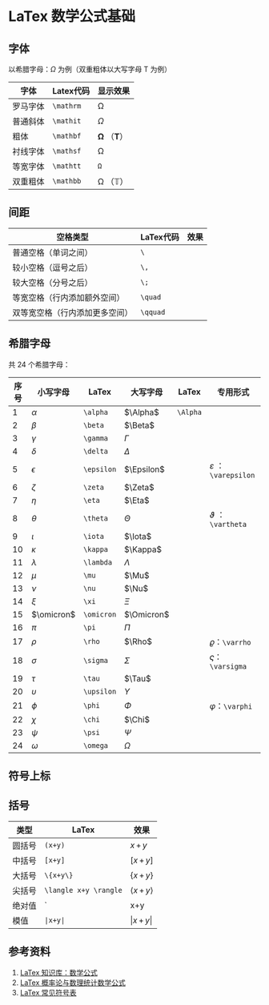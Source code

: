 # LaTex 数学公式基础

## 字体

以希腊字母：$\Omega$ 为例（双重粗体以大写字母 T 为例）

| 字体     | Latex代码 | 显示效果                          |
| -------- | --------- | --------------------------------- |
| 罗马字体 | `\mathrm` | $\mathrm\Omega$                   |
| 普通斜体 | `\mathit` | $\mathit\Omega$                   |
| 粗体     | `\mathbf` | $\mathbf\Omega$  （$\mathbf{T}$） |
| 衬线字体 | `\mathsf` | $\mathsf\Omega$                   |
| 等宽字体 | `\mathtt` | $\mathtt\Omega$                   |
| 双重粗体 | `\mathbb` | $\mathbb\Omega$  （$\mathbb{T}$） |



## 间距

| 空格类型                       | LaTex代码 | 效果 |
| ------------------------------ | --------- | ---- |
| 普通空格（单词之间）           | `\`       |      |
| 较小空格（逗号之后）           | `\,`      |      |
| 较大空格（分号之后）           | `\;`      |      |
| 等宽空格（行内添加额外空间）   | `\quad`   |      |
| 双等宽空格（行内添加更多空间） | `\qquad`  |      |



## 希腊字母

共 24 个希腊字母：

| 序号 | 小写字母   | LaTex      | 大写字母   | LaTex    | 专用形式                      |
| ---- | ---------- | ---------- | ---------- | -------- | ----------------------------- |
| 1    | $\alpha$   | `\alpha`   | $\Alpha$   | `\Alpha` |                               |
| 2    | $\beta$    | `\beta`    | $\Beta$    |          |                               |
| 3    | $\gamma$   | `\gamma`   | $\Gamma$   |          |                               |
| 4    | $\delta$   | `\delta`   | $\Delta$   |          |                               |
| 5    | $\epsilon$ | `\epsilon` | $\Epsilon$ |          | $\varepsilon$ ：`\varepsilon` |
| 6    | $\zeta$    | `\zeta`    | $\Zeta$    |          |                               |
| 7    | $\eta$     | `\eta`     | $\Eta$     |          |                               |
| 8    | $\theta$   | `\theta`   | $\Theta$   |          | $\vartheta$ ：`\vartheta`     |
| 9    | $\iota$    | `\iota`    | $\Iota$    |          |                               |
| 10   | $\kappa$   | `\kappa`   | $\Kappa$   |          |                               |
| 11   | $\lambda$  | `\lambda`  | $\Lambda$  |          |                               |
| 12   | $\mu$      | `\mu`      | $\Mu$      |          |                               |
| 13   | $\nu$      | `\nu`      | $\Nu$      |          |                               |
| 14   | $\xi$      | `\xi`      | $\Xi$      |          |                               |
| 15   | $\omicron$ | `\omicron` | $\Omicron$ |          |                               |
| 16   | $\pi$      | `\pi`      | $\Pi$      |          |                               |
| 17   | $\rho$     | `\rho`     | $\Rho$     |          | $\varrho$：`\varrho`          |
| 18   | $\sigma$   | `\sigma`   | $\Sigma$   |          | $\varsigma$：`\varsigma`      |
| 19   | $\tau$     | `\tau`     | $\Tau$     |          |                               |
| 20   | $\upsilon$ | `\upsilon` | $\Upsilon$ |          |                               |
| 21   | $\phi$     | `\phi`     | $\Phi$     |          | $\varphi$：`\varphi`          |
| 22   | $\chi$     | `\chi`     | $\Chi$     |          |                               |
| 23   | $\psi$     | `\psi`     | $\Psi$     |          |                               |
| 24   | $\omega$   | `\omega`   | $\Omega$   |          |                               |



## 符号上标



## 括号

| 类型   | LaTex                 | 效果                        |
| ------ | --------------------- | --------------------------- |
| 圆括号 | `(x+y)`               | $x\,+\,y$                   |
| 中括号 | `[x+y]`               | $[x\,+\,y]$                 |
| 大括号 | `\{x+y\}`             | $\{x\,+\,y\}$               |
| 尖括号 | `\langle x+y \rangle` | $\langle{x}\,+\,{y}\rangle$ |
| 绝对值 | `|x+y|`               | $|x\,+\,y|$                 |
| 模值   | `\|x+y\|`             | $\|x\,+\,y\|$               |



## 参考资料

1. [LaTex 知识库：数学公式](https://www.latexstudio.net/LearnLaTeX/basic/10.html)
1. [LaTex 概率论与数理统计数学公式](https://blog.csdn.net/m0_45381924/article/details/107700325)
1. [LaTex 常见符号表](https://blog.csdn.net/THU_COCO/article/details/104532778)